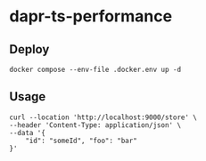 # dapr-ts-performance

## Deploy
```shell
docker compose --env-file .docker.env up -d
```

## Usage
```shell
curl --location 'http://localhost:9000/store' \                    
--header 'Content-Type: application/json' \
--data '{
    "id": "someId", "foo": "bar"
}'
```
